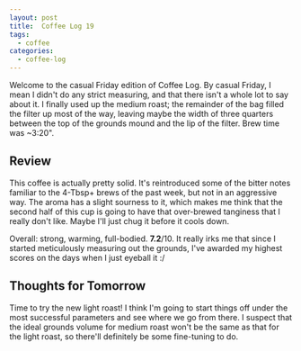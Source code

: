 ```yaml
---
layout: post
title:  Coffee Log 19
tags:
  - coffee
categories:
  - coffee-log
---
```


Welcome to the casual Friday edition of Coffee Log. By casual Friday, I mean I
didn't do any strict measuring, and that there isn't a whole lot to say about
it. I finally used up the medium roast; the remainder of the bag filled the
filter up most of the way, leaving maybe the width of three quarters between
the top of the grounds mound and the lip of the filter. Brew time was ~3:20".

<!-- MORE -->

## Review

This coffee is actually pretty solid. It's reintroduced some of the bitter
notes familiar to the 4-Tbsp+ brews of the past week, but not in an aggressive
way. The aroma has a slight sourness to it, which makes me think that the
second half of this cup is going to have that over-brewed tanginess that I
really don't like. Maybe I'll just chug it before it cools down.

Overall: strong, warming, full-bodied. **7.2**/10. It really irks me that since
I started meticulously measuring out the grounds, I've awarded my highest
scores on the days when I just eyeball it :/

## Thoughts for Tomorrow

Time to try the new light roast! I think I'm going to start things off under
the most successful parameters and see where we go from there. I suspect that
the ideal grounds volume for medium roast won't be the same as that for the
light roast, so there'll definitely be some fine-tuning to do.
